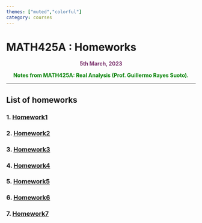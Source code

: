 ```yaml
---
themes: ["muted","colorful"]
category: courses
---
```


# MATH425A : Homeworks
<p style="text-align:center; color:#7A306C"> <b>5th March, 2023</b> </p>
<p style='text-align:center;color:green'><b>
Notes from MATH425A: Real Analysis (Prof. Guillermo Rayes Suoto).</b></p>


---

## List of homeworks

### 1. [Homework1](hw1)
### 2. [Homework2](hw2)
### 3. [Homework3](hw3)
### 4. [Homework4](hw4) 
### 5. [Homework5](hw5) 
### 6. [Homework6](hw6/hw6.pdf)
### 7. [Homework7](hw7/HW7Q.pdf)
